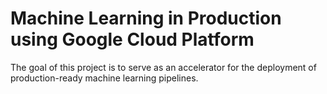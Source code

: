 # Machine Learning in Production using Google Cloud Platform

The goal of this project is to serve as an accelerator for the deployment of production-ready machine learning pipelines.